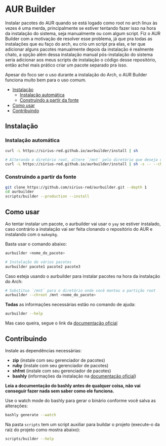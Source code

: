 # AUR Builder

Instalar pacotes do AUR quando se está logado como root no arch linux às vezes é uma merda, principalmente se estiver tentando fazer isso na hora da instalação do sistema, seja manualmente ou com algum script. Fiz o AUR Builder com a motivação de resolver esse problema, já que pra todas as instalações que eu faço do arch, eu crio um script pra elas, e ter que adicionar alguns pacotes manualmente depois da instalação é realmente chato, a opção além dessa instalação manual pós-instalação do sistema seria adicionar aos meus scripts de instalação o código desse repositório, então achei mais prático criar um pacote separado pra isso.

Apesar do foco ser o uso durante a instalação do Arch, o AUR Builder funciona muito bem para o uso comum.

- [Instalação](#instalação)
  - [Instalação automática](#instalação-automática)
  - [Construindo a partir da fonte](#construindo-a-partir-da-fonte)
- [Como usar](#como-usar)
- [Contribuindo](#contribuindo)

## Instalação

### Instalação automática

```bash
curl -L https://sirius-red.github.io/aurbuilder/install | sh

# Alterando o diretório root, altere `/mnt` pelo diretório que deseja usar como root
curl -L https://sirius-red.github.io/aurbuilder/install | sh -s -- --chroot /mnt
```

### Construindo a partir da fonte

```bash
git clone https://github.com/sirius-red/aurbuilder.git --depth 1
cd aurbuilder
scripts/builder --production --install
```

## Como usar

Ao tentar instalar um pacote, o aurbuilder vai usar o `yay` se estiver instalado, caso contrário a instalação vai ser feita clonando o repositório do AUR e instalando com o `makepkg`.

Basta usar o comando abaixo:

```bash
aurbuilder <nome_do_pacote>

# Instalação de vários pacotes
aurbuilder pacote1 pacote2 pacote3
```

Caso esteja usando o aurbuilder para instalar pacotes na hora da instalação do Arch:

```bash
# Substitua `/mnt` para o diretório onde você montou a partição root
aurbuilder --chroot /mnt <nome_do_pacote>
```

**Todas** as informações necessárias estão no comando de ajuda:

```bash
aurbuilder --help
```

Mas caso queira, segue o link da [documentação oficial](https://sirius-red.github.io/aurbuilder/docs)

## Contribuindo

Instale as dependências necessárias:

- **zip** (instale com seu gerenciador de pacotes)
- **ruby** (instale com seu gerenciador de pacotes)
- **shfmt** (instale com seu gerenciador de pacotes)
- **bashly** (informações da instalação na [documentação oficial](https://bashly.dannyb.co/installation/))

**Leia a documentação do bashly antes de qualquer coisa, não vai conseguir fazer nada sem saber como ele funciona.**

Use o watch mode do bashly para gerar o binário conforme você salva as alterações:

```bash
bashly generate --watch
```

Na pasta `scripts` tem um script auxiliar para buildar o projeto (execute-o da raíz do projeto como mostra abaixo):

```bash
scripts/builder --help
```
